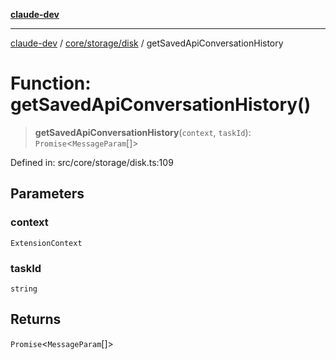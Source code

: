 [**claude-dev**](../../../../README.md)

***

[claude-dev](../../../../README.md) / [core/storage/disk](../README.md) / getSavedApiConversationHistory

# Function: getSavedApiConversationHistory()

> **getSavedApiConversationHistory**(`context`, `taskId`): `Promise`\<`MessageParam`[]\>

Defined in: src/core/storage/disk.ts:109

## Parameters

### context

`ExtensionContext`

### taskId

`string`

## Returns

`Promise`\<`MessageParam`[]\>
